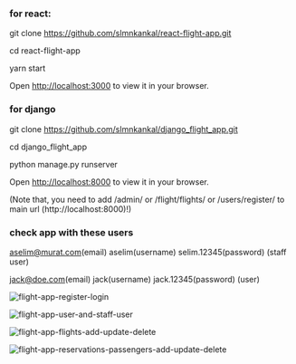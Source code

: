 ### for react:
git clone https://github.com/slmnkankal/react-flight-app.git

cd react-flight-app

yarn start

Open [http://localhost:3000](http://localhost:3000) to view it in your browser.

### for django
git clone https://github.com/slmnkankal/django_flight_app.git

cd django_flight_app

python manage.py runserver

Open [http://localhost:8000](http://localhost:8000) to view it in your browser.

(Note that, you need to add /admin/ or /flight/flights/ or /users/register/ to main url (http://localhost:8000)!)

### check app with these users

aselim@murat.com(email) aselim(username) selim.12345(password) (staff user)

jack@doe.com(email) jack(username) jack.12345(password) (user)

![flight-app-register-login](https://user-images.githubusercontent.com/94119964/197400296-b861cf8b-47b5-4f96-9525-7fac77d1c4a4.gif)

![flight-app-user-and-staff-user](https://user-images.githubusercontent.com/94119964/197400340-23f16923-0183-4baa-973d-da3dd4cdecb7.gif)

![flight-app-flights-add-update-delete](https://user-images.githubusercontent.com/94119964/197400377-6c948b44-5d16-4958-bd7a-11aee22abdf5.gif)

![flight-app-reservations-passengers-add-update-delete](https://user-images.githubusercontent.com/94119964/197400353-94c88dc7-521a-4ee3-9086-dee81293cd64.gif)
